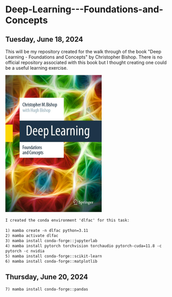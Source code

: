 # Deep-Learning---Foundations-and-Concepts

## Tuesday, June 18, 2024

This will be my repository created for the walk through of the book "Deep Learning - Foundations and Concepts" by Christopher Bishop. There is no official repository associated with this book but I thought creating one could be a useful learning exercise.

<img src="images/Deep-Learning-Foundations-and-Concepts.jpg" alt="Deep Learning - Foundations and Concepts" width="300">


    I created the conda environment 'dlfac' for this task: 

    1) mamba create -n dlfac python=3.11
    2) mamba activate dlfac
    3) mamba install conda-forge::jupyterlab
    4) mamba install pytorch torchvision torchaudio pytorch-cuda=11.8 -c pytorch -c nvidia
    5) mamba install conda-forge::scikit-learn
    6) mamba install conda-forge::matplotlib

## Thursday, June 20, 2024

    7) mamba install conda-forge::pandas